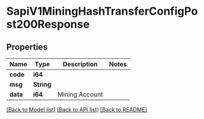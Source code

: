 # SapiV1MiningHashTransferConfigPost200Response

## Properties

Name | Type | Description | Notes
------------ | ------------- | ------------- | -------------
**code** | **i64** |  | 
**msg** | **String** |  | 
**data** | **i64** | Mining Account | 

[[Back to Model list]](../README.md#documentation-for-models) [[Back to API list]](../README.md#documentation-for-api-endpoints) [[Back to README]](../README.md)


